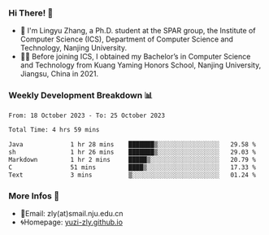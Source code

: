 ### Hi There! 👋 
- 🐳 I'm Lingyu Zhang, a Ph.D. student at the SPAR group, the Institute of Computer Science (ICS), Department of Computer Science and Technology, Nanjing University.
- 🧑‍🎓 Before joining ICS, I obtained my Bachelor’s in Computer Science and Technology from Kuang Yaming Honors School, Nanjing University, Jiangsu, China in 2021.

### Weekly Development Breakdown :bar_chart:

<!--START_SECTION:waka-->

```txt
From: 18 October 2023 - To: 25 October 2023

Total Time: 4 hrs 59 mins

Java             1 hr 28 mins    ███████▒░░░░░░░░░░░░░░░░░   29.58 %
sh               1 hr 26 mins    ███████▒░░░░░░░░░░░░░░░░░   29.03 %
Markdown         1 hr 2 mins     █████▒░░░░░░░░░░░░░░░░░░░   20.79 %
C                51 mins         ████▒░░░░░░░░░░░░░░░░░░░░   17.33 %
Text             3 mins          ▒░░░░░░░░░░░░░░░░░░░░░░░░   01.24 %
```

<!--END_SECTION:waka-->

<!--
### Github Contributions :octocat:

![](https://raw.githubusercontent.com/yuzi-zly/yuzi-zly/output/github-contribution-grid-snake.svg)              
-->

### More Infos 📖

- 📧Email: zly(at)smail.nju.edu.cn
- 🌀Homepage: [yuzi-zly.github.io](https://yuzi-zly.github.io/)
